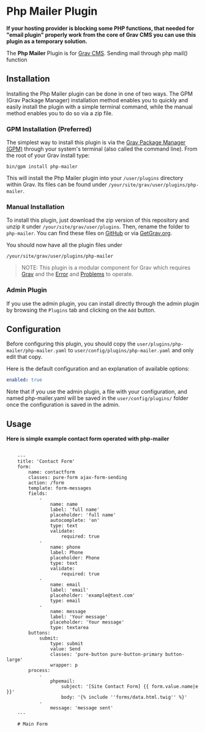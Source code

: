 # Php Mailer Plugin

**If your hosting provider is blocking some PHP functions, that needed for "email plugin" properly work from the core of Grav CMS you can use this plugin as a temporary solution.**

The **Php Mailer** Plugin is for [Grav CMS](http://github.com/getgrav/grav). Sending mail through php mail() function

## Installation

Installing the Php Mailer plugin can be done in one of two ways. The GPM (Grav Package Manager) installation method enables you to quickly and easily install the plugin with a simple terminal command, while the manual method enables you to do so via a zip file.

### GPM Installation (Preferred)

The simplest way to install this plugin is via the [Grav Package Manager (GPM)](http://learn.getgrav.org/advanced/grav-gpm) through your system's terminal (also called the command line).  From the root of your Grav install type:

    bin/gpm install php-mailer

This will install the Php Mailer plugin into your `/user/plugins` directory within Grav. Its files can be found under `/your/site/grav/user/plugins/php-mailer`.

### Manual Installation

To install this plugin, just download the zip version of this repository and unzip it under `/your/site/grav/user/plugins`. Then, rename the folder to `php-mailer`. You can find these files on [GitHub](https://github.com/mickidum/grav-plugin-php-mailer) or via [GetGrav.org](http://getgrav.org/downloads/plugins#extras).

You should now have all the plugin files under

    /your/site/grav/user/plugins/php-mailer
	
> NOTE: This plugin is a modular component for Grav which requires [Grav](http://github.com/getgrav/grav) and the [Error](https://github.com/getgrav/grav-plugin-error) and [Problems](https://github.com/getgrav/grav-plugin-problems) to operate.

### Admin Plugin

If you use the admin plugin, you can install directly through the admin plugin by browsing the `Plugins` tab and clicking on the `Add` button.

## Configuration

Before configuring this plugin, you should copy the `user/plugins/php-mailer/php-mailer.yaml` to `user/config/plugins/php-mailer.yaml` and only edit that copy.

Here is the default configuration and an explanation of available options:

```yaml
enabled: true
```

Note that if you use the admin plugin, a file with your configuration, and named php-mailer.yaml will be saved in the `user/config/plugins/` folder once the configuration is saved in the admin.

## Usage

**Here is simple example contact form operated with php-mailer**

<pre>
	<code>
	---
	title: 'Contact Form'
	form:
	    name: contactform
	    classes: pure-form ajax-form-sending
	    action: /form
	    template: form-messages
	    fields:
	        -
	            name: name
	            label: 'full name'
	            placeholder: 'full name'
	            autocomplete: 'on'
	            type: text
	            validate: 
	            	required: true
	        -
	            name: phone
	            label: Phone
	            placeholder: Phone
	            type: text
            	validate:
          			required: true
	        -
	            name: email
	            label: 'email'
	            placeholder: 'example@test.com'
	            type: email
	        -
	            name: message
	            label: 'Your message'
	            placeholder: 'Your message'
	            type: textarea
	    buttons:
	        submit:
	            type: submit
	            value: Send
	            classes: 'pure-button pure-button-primary button-large'
	            wrapper: p
	    process:
	        -
	            phpemail:
	                subject: '[Site Contact Form] {{ form.value.name|e }}'
	                body: '{% include ''forms/data.html.twig'' %}'
	        -
	            message: 'message sent'
	---

	# Main Form
	</code>
</pre>
